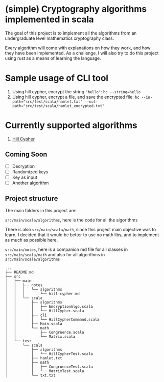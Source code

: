 # (simple) Cryptography algorithms implemented in scala

The goal of this project is to implement all the algorithms from an undergraduate level mathematics cryptography
class.

Every algorithm will come with explanations on how they work, and how they have been implemented. As a challenge, I will
also try to do this project using rust as a means of learning the language.

# Sample usage of CLI tool

1. Using hill cypher, encrypt the string `"hello"`: `hc --string=hello`
2. Using hill cypher, encrypt a file, and save the encrypted
   file: `hc --in-path="src/test/scala/hamlet.txt" --out-path="src/test/scala/hamlet_encrypted.txt"`

# Currently supported algorithms

1. [Hill Cypher](src/main/notes/algorithms/hill-cypher.md)

## Coming Soon

- [ ] Decryption
- [ ] Randomized keys
- [ ] Key as input
- [ ] Another algorithm

## Project structure

The main folders in this project are:

`src/main/scala/algorithms`, here is the code for all the algorithms

There is also `src/main/scala/math`, since this project main objective was to learn, I decided that it would be better
to use no math libs, and to implement as much as possible here.

`src/main/notes`, here is a companion md file for all classes in `src/main/scala/math` and also for all algorithms
in `src/main/scala/algorithms`

```
...
├── README.md
├── src
│   ├── main
│   │   ├── notes
│   │   │   └── algorithms
│   │   │       └── hill-cypher.md
│   │   └── scala
│   │       ├── algorithms
│   │       │   ├── EncryptionAlgo.scala
│   │       │   └── HillCypher.scala
│   │       ├── cli
│   │       │   └── HillCypherCommand.scala
│   │       ├── Main.scala
│   │       └── math
│   │           ├── Congruence.scala
│   │           └── Matrix.scala
│   └── test
│       └── scala
│           ├── algorithms
│           │   └── HillCypherTest.scala
│           ├── hamlet.txt
│           ├── math
│           │   ├── CongruenceTest.scala
│           │   └── MatrixTest.scala
│           └── txt.txt
```
